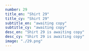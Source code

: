 ```yaml
---
number: 29
title_en: "Shirt 29"
title_cy: "Shirt 29"
subtitle_en: "awaiting copy"
subtitle_cy: "awaiting copy"
desc_en: "Shirt 29 is awaiting copy"
desc_cy: "Shirt 29 is awaiting copy"
image: "./29.png"
---
```

